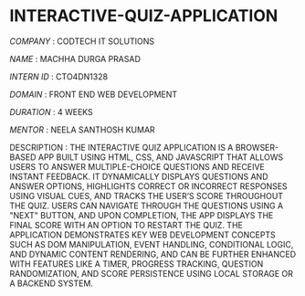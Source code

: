 # INTERACTIVE-QUIZ-APPLICATION

*COMPANY* :  CODTECH IT SOLUTIONS 

*NAME* :  MACHHA DURGA PRASAD

*INTERN ID* :  CTO4DN1328

*DOMAIN* :  FRONT END WEB DEVELOPMENT

*DURATION* :  4 WEEKS

*MENTOR* :  NEELA SANTHOSH KUMAR

DESCRIPTION :  THE INTERACTIVE QUIZ APPLICATION IS A BROWSER-BASED APP BUILT USING HTML, CSS, AND JAVASCRIPT THAT ALLOWS USERS TO ANSWER MULTIPLE-CHOICE QUESTIONS AND RECEIVE INSTANT FEEDBACK. IT DYNAMICALLY 
               DISPLAYS QUESTIONS AND ANSWER OPTIONS, HIGHLIGHTS CORRECT OR INCORRECT RESPONSES USING VISUAL CUES, AND TRACKS THE USER’S SCORE THROUGHOUT THE QUIZ. USERS CAN NAVIGATE THROUGH THE QUESTIONS USING A 
               "NEXT" BUTTON, AND UPON COMPLETION, THE APP DISPLAYS THE FINAL SCORE WITH AN OPTION TO RESTART THE QUIZ. THE APPLICATION DEMONSTRATES KEY WEB DEVELOPMENT CONCEPTS SUCH AS DOM MANIPULATION, EVENT 
               HANDLING, CONDITIONAL LOGIC, AND DYNAMIC CONTENT RENDERING, AND CAN BE FURTHER ENHANCED WITH FEATURES LIKE A TIMER, PROGRESS TRACKING, QUESTION RANDOMIZATION, AND SCORE PERSISTENCE USING LOCAL 
               STORAGE OR A BACKEND SYSTEM.
